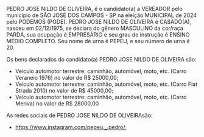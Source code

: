 PEDRO JOSE NILDO DE OLIVEIRA, é o candidato(a) a VEREADOR pelo município de SÃO JOSÉ DOS CAMPOS - SP na eleição MUNICIPAL de 2024 pelo PODEMOS (PODE). PEDRO JOSE NILDO DE OLIVEIRA é CASADO(A), nasceu em 02/12/1975, se declara do gênero MASCULINO da cor/raça PARDA, sua ocupação é EMPRESÁRIO e seu grau de instrução é ENSINO MÉDIO COMPLETO. Seu nome de urna é PEPEU, e seu número de urna é 20.

Os bens declarados do candidato(a) PEDRO JOSE NILDO DE OLIVEIRA são: 
- Veículo automotor terrestre: caminhão, automóvel, moto, etc. (Carro Veraneio 1976) no valor de R$ 25000,00;
- Veículo automotor terrestre: caminhão, automóvel, moto, etc. (Carro Fiat Strada 2010) no valor de R$ 45000,00;
- Veículo automotor terrestre: caminhão, automóvel, moto, etc. (Carro Meriva) no valor de R$ 28000,00

As redes sociais de PEDRO JOSE NILDO DE OLIVEIRAsão:
- https://www.instagram.com/pepeu._.pedro/;